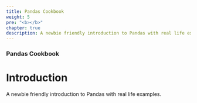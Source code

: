 ```yaml
---
title: Pandas Cookbook
weight: 5
pre: "<b></b>"
chapter: true
description: A newbie friendly introduction to Pandas with real life examples.
---
```


### Pandas Cookbook

# Introduction

A newbie friendly introduction to Pandas with real life examples.